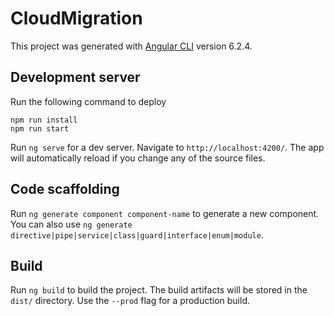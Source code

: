 # CloudMigration

This project was generated with [Angular CLI](https://github.com/angular/angular-cli) version 6.2.4.

## Development server
Run the following command to deploy
```
npm run install
npm run start
```

Run `ng serve` for a dev server. Navigate to `http://localhost:4200/`. The app will automatically reload if you change any of the source files.

## Code scaffolding

Run `ng generate component component-name` to generate a new component. You can also use `ng generate directive|pipe|service|class|guard|interface|enum|module`.

## Build

Run `ng build` to build the project. The build artifacts will be stored in the `dist/` directory. Use the `--prod` flag for a production build.

